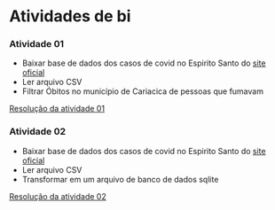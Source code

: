 # Atividades de bi

### Atividade 01
* Baixar base de dados dos casos de covid no Espirito Santo do [site oficial](https://coronavirus.es.gov.br/painel-covid-19-es)
* Ler arquivo CSV
* Filtrar Óbitos no município de Cariacica de pessoas que fumavam

[Resolução da atividade 01](/consulta-01.ipynb)

### Atividade 02
* Baixar base de dados dos casos de covid no Espirito Santo do [site oficial](https://coronavirus.es.gov.br/painel-covid-19-es)
* Ler arquivo CSV
* Transformar em um arquivo de banco de dados sqlite

[Resolução da atividade 02](/csv-to-sqlite.ipynb)
